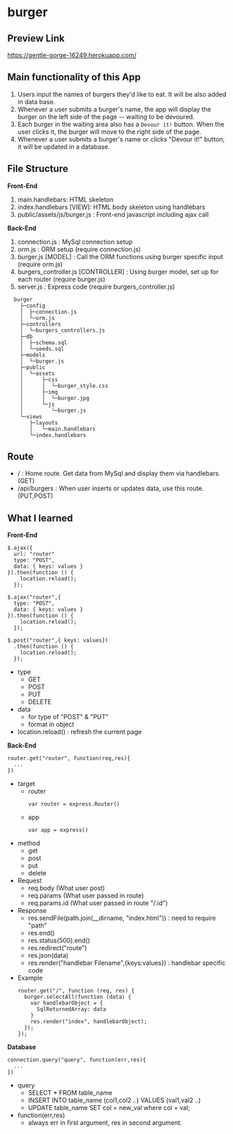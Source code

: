 # burger

## Preview Link
https://gentle-gorge-16249.herokuapp.com/

## Main functionality of this App
1. Users input the names of burgers they'd like to eat. It will be also added in data base. 
1. Whenever a user submits a burger's name, the app will display the burger on the left side of the page -- waiting to be devoured.
1. Each burger in the waiting area also has a `Devour it!` button. When the user clicks it, the burger will move to the right side of the page.
1. Whenever a user submits a burger's name or clicks "Devour it!" button, it will be updated in a database.

## File Structure
**Front-End**
1. main.handlebars: HTML skeleton
1. index.handlebars [VIEW]: HTML body skeleton using handlebars
1. public/assets/js/burger.js : Front-end javascript including ajax call

**Back-End**
1. connection.js : MySql connection setup
1. orm.js : ORM setup (require connection.js)
1. burger.js [MODEL] : Call the ORM functions using burger specific input (require orm.js)
1. burgers_controller.js [CONTROLLER] : Using burger model, set up for each router (require burger.js)
1. server.js : Express code (require burgers_controller.js)

```
  burger
    ├─config
    │  ├─connection.js
    │  └─orm.js
    ├─controllers
    │  └─burgers_controllers.js
    ├─db
    │  ├─schema.sql
    │  └─seeds.sql
    ├─models
    │  └─burger.js
    ├─public
    │  └─assets
    │      ├─css
    │      │  └─burger_style.css
    │      ├─img
    │      │  └─burger.jpg
    │      └─js
    │         └─burger.js
    └─views
       ├─layouts
       │   └─main.handlebars
       └─index.handlebars
```  

## Route
* / : Home route. Get data from MySql and display them via handlebars. (GET)
* /api/burgers : When user inserts or updates data, use this route. (PUT,POST)

## What I learned
**Front-End**
```
$.ajax({
  url: "router"
  type: "POST",
  data: { keys: values }
}).then(function () {
    location.reload();
  });
```
```
$.ajax("router",{
  type: "POST",
  data: { keys: values }
}).then(function () {
    location.reload();
  });
```
```
$.post("router",{ keys: values})
  .then(function () {
    location.reload();
  });
```
  * type
    * GET
    * POST
    * PUT
    * DELETE
  * data
    * for type of "POST" & "PUT"
    * format in object
  * location.reload() : refresh the current page

**Back-End**
```
router.get("router", function(req,res){
  ...
})
```
  * target
    * router
      ```
      var router = express.Router()
      ```
    * app
      ```
      var app = express()
      ```
  * method
    * get
    * post
    * put
    * delete
  * Request
    * req.body (What user post)
    * req.params (What user passed in route)
    * req.params.id (What user passed in route "/:id")
  * Response
    * res.sendFile(path.join(__dirname, "index.html")) : need to require "path"
    * res.end()
    * res.status(500).end()
    * res.redirect("route")
    * res.json(data)
    * res.render("handlebar Filename",{keys:values}) : handlebar specific code
  * Example 
    ```
    router.get("/", function (req, res) {
      burger.selectAll(function (data) {
        var handlebarObject = {
          SqlReturnedArray: data
        }
        res.render("index", handlebarObject);
      });
    });
    ```
**Database**
```
connection.query("query", function(err,res){
  ...
})
```
  * query
    * SELECT * FROM table_name
    * INSERT INTO table_name (col1,col2 ..) VALUES (val1,val2 ..)
    * UPDATE table_name SET col = new_val where col = val;
  * function(err,res)
    * always err in first argument, res in second argument.
